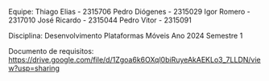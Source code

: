 Equipe:
Thiago Elias - 2315706
Pedro Diógenes - 2315029
Igor Romero - 2317010
José Ricardo - 2315044
Pedro Vitor - 2315091

Disciplina: Desenvolvimento Plataformas Móveis
Ano 2024
Semestre 1

Documento de requisitos: https://drive.google.com/file/d/1Zgoa6k6OXql0biRuyeAkAEKLo3_7LLDN/view?usp=sharing
